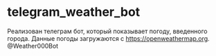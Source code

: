 # telegram_weather_bot

Реализован телеграм бот, который показывает погоду, введенного города. Данные погоды загружаются с https://openweathermap.org.
@Weather000Bot

